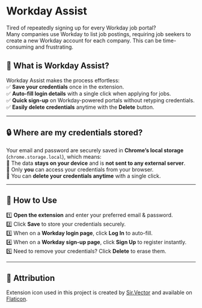# Workday Assist  
Tired of repeatedly signing up for every Workday job portal?  
Many companies use Workday to list job postings, requiring job seekers to create a new Workday account for each company. This can be time-consuming and frustrating.  

## 🚀 What is Workday Assist?  
Workday Assist makes the process effortless:  
✅ **Save your credentials** once in the extension.  
✅ **Auto-fill login details** with a single click when applying for jobs.  
✅ **Quick sign-up** on Workday-powered portals without retyping credentials.  
✅ **Easily delete credentials** anytime with the **Delete** button.  

---

## 🔒 Where are my credentials stored?  
Your email and password are securely saved in **Chrome’s local storage** (`chrome.storage.local`), which means:  
🔹 The data **stays on your device** and is **not sent to any external server**.  
🔹 Only **you** can access your credentials from your browser.  
🔹 You can **delete your credentials anytime** with a single click.  

---

## 📖 How to Use  
1️⃣ **Open the extension** and enter your preferred email & password.  
2️⃣ Click **Save** to store your credentials securely.  
3️⃣ When on a **Workday login page**, click **Log In** to auto-fill.  
4️⃣ When on a **Workday sign-up page**, click **Sign Up** to register instantly.  
5️⃣ Need to remove your credentials? Click **Delete** to erase them.  

---

## 📜 Attribution
Extension icon used in this project is created by [Sir.Vector](https://www.flaticon.com/authors/sirvector) and available on [Flaticon](https://www.flaticon.com/free-icon/clock_11060995?related_id=11060995&origin=pack).